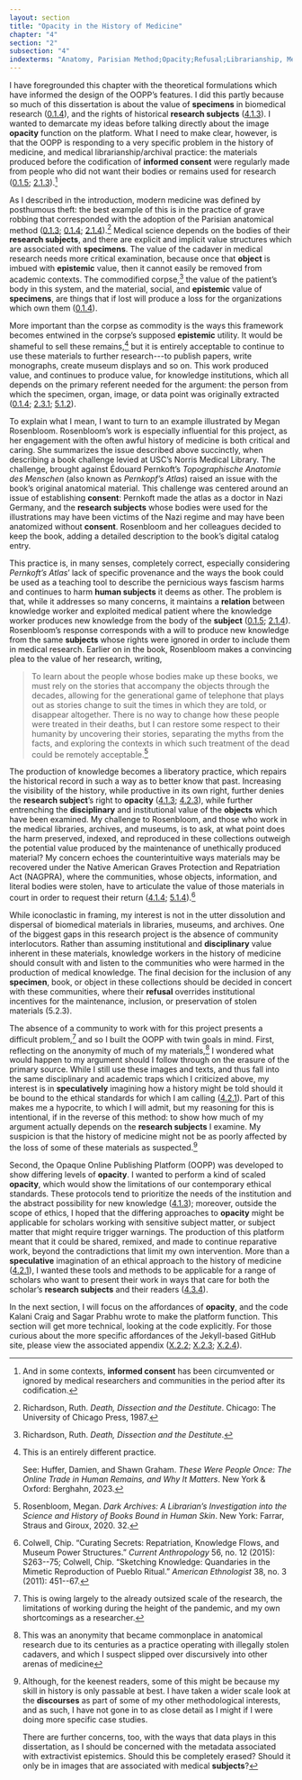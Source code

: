 ```yaml
---
layout: section
title: "Opacity in the History of Medicine"
chapter: "4"
section: "2"
subsection: "4"
indexterms: "Anatomy, Parisian Method;Opacity;Refusal;Librarianship, Medical;Archives, Medical"
---
```


I have foregrounded this chapter with the theoretical formulations which have informed the design of the OOPP’s features. I did this partly because so much of this dissertation is about the value of <span data-tooltip aria-haspopup="true" class="has-tip" data-disable-hover="false" tabindex="1" data-title="Specimen refers to any naturally occurring phenomenon that has been extracted from its original context and placed within a knowledge framework to understand and describe that phenomenon."><b>specimens</b></span> in biomedical research (<a href="{{ site.baseurl }}/dissertation/0_1_4">0.1.4</a>), and the rights of historical <span data-tooltip aria-haspopup="true" class="has-tip" data-disable-hover="false" tabindex="1" data-title="The term research subject refers to a human person who has been ingested into a research program, and whose identity, personhood, and body have become the focus of a research program. I think of the subject in a Foucauldian sense: The 'subject' is a pun on the monarchal subject, someone who has no agency under the spectacular power of the sovereign. In this case it the subject lacks agency in relation to the researcher studying them."><b>research subjects</b></span> (<a href="{{ site.baseurl }}/dissertation/4_1_3">4.1.3</a>). I wanted to demarcate my ideas before talking directly about the image <span data-tooltip aria-haspopup="true" class="has-tip" data-disable-hover="false" tabindex="1" data-title="Opacity is a rights-based philosophical framework that assumes humans have a right to not be known in knowledge systems."><b>opacity</b></span> function on the platform. What I need to make clear, however, is that the OOPP is responding to a very specific problem in the history of medicine, and medical librarianship/archival practice: the materials produced before the codification of <span data-tooltip aria-haspopup="true" class="has-tip" data-disable-hover="false" tabindex="1" data-title="I use the phrase 'consent' to refer to the idea of informed consent: that a research subject needs to be aware of what will happen to them in a research project, and that they have the ability to say 'no' at any point during the research program."><b>informed consent</b></span> were regularly made from people who did not want their bodies or remains used for research (<a href="{{ site.baseurl }}/dissertation/0_1_5">0.1.5</a>; <a href="{{ site.baseurl }}/dissertation/2_1_3">2.1.3</a>).[^fn1]

As I described in the introduction, modern medicine was defined by posthumous theft: the best example of this is in the practice of grave robbing that corresponded with the adoption of the Parisian anatomical method (<a href="{{ site.baseurl }}/dissertation/0_1_3">0.1.3</a>; <a href="{{ site.baseurl }}/dissertation/0_1_4">0.1.4</a>; <a href="{{ site.baseurl }}/dissertation/2_1_4">2.1.4</a>).[^fn2] Medical science depends on the bodies of their <span data-tooltip aria-haspopup="true" class="has-tip" data-disable-hover="false" tabindex="1" data-title="I use the term research object to refer to materials that have been divorced from the subject of their origin. Object, as I use it, carefully considers how human patients are denied their humanity through transformations that deem them as objects."><b>research subjects</b></span>, and there are explicit and implicit value structures which are associated with <span data-tooltip aria-haspopup="true" class="has-tip" data-disable-hover="false" tabindex="1" data-title="Specimen refers to any naturally occurring phenomenon that has been extracted from its original context and placed within a knowledge framework to understand and describe that phenomenon."><b>specimens</b></span>. The value of the cadaver in medical research needs more critical examination, because once that <span data-tooltip aria-haspopup="true" class="has-tip" data-disable-hover="false" tabindex="1" data-title="I use the term research object to refer to materials that have been divorced from the subject of their origin. Object, as I use it, carefully considers how human patients are denied their humanity through transformations that deem them as objects."><b>object</b></span> is imbued with <span data-tooltip aria-haspopup="true" class="has-tip" data-disable-hover="false" tabindex="1" data-title="Epistemics is a philosophical term referring to the study of knowledge. I use it to talk about the entwined practices of scientific culture, its arguments, and its methodologies."><b>epistemic</b></span> value, then it cannot easily be removed from academic contexts. The commodified corpse,[^fn3] the value of the patient’s body in this system, and the material, social, and <span data-tooltip aria-haspopup="true" class="has-tip" data-disable-hover="false" tabindex="1" data-title="Epistemics is a philosophical term referring to the study of knowledge. I use it to talk about the entwined practices of scientific culture, its arguments, and its methodologies."><b>epistemic</b></span> value of <span data-tooltip aria-haspopup="true" class="has-tip" data-disable-hover="false" tabindex="1" data-title="Specimen refers to any naturally occurring phenomenon that has been extracted from its original context and placed within a knowledge framework to understand and describe that phenomenon."><b>specimens</b></span>, are things that if lost will produce a loss for the organizations which own them (<a href="{{ site.baseurl }}/dissertation/0_1_4">0.1.4</a>).

More important than the corpse as commodity is the ways this framework becomes entwined in the corpse’s supposed <span data-tooltip aria-haspopup="true" class="has-tip" data-disable-hover="false" tabindex="1" data-title="Epistemics is a philosophical term referring to the study of knowledge. I use it to talk about the entwined practices of scientific culture, its arguments, and its methodologies."><b>epistemic</b></span> utility. It would be shameful to sell these remains,[^fn4] but it is entirely acceptable to continue to use these materials to further research---to publish papers, write monographs, create museum displays and so on. This work produced value, and continues to produce value, for knowledge institutions, which all depends on the primary referent needed for the argument: the person from which the specimen, organ, image, or data point was originally extracted (<a href="{{ site.baseurl }}/dissertation/0_1_4">0.1.4</a>; <a href="{{ site.baseurl }}/dissertation/2_3_1">2.3.1</a>; <a href="{{ site.baseurl }}/dissertation/5_1_2">5.1.2</a>).

To explain what I mean, I want to turn to an example illustrated by Megan Rosenbloom. Rosenbloom’s work is especially influential for this project, as her engagement with the often awful history of medicine is both critical and caring. She summarizes the issue described above succinctly, when describing a book challenge levied at USC’s Norris Medical Library. The challenge, brought against Édouard Pernkoft’s *Topographische Anatomie des Menschen* (also known as *Pernkopf’s Atlas*) raised an issue with the book’s original anatomical material. This challenge was centered around an issue of establishing <span data-tooltip aria-haspopup="true" class="has-tip" data-disable-hover="false" tabindex="1" data-title="I use the phrase 'consent' to refer to the idea of informed consent: that a research subject needs to be aware of what will happen to them in a research project, and that they have the ability to say 'no' at any point during the research program."><b>consent</b></span>: Pernkoft made the atlas as a doctor in Nazi Germany, and the <span data-tooltip aria-haspopup="true" class="has-tip" data-disable-hover="false" tabindex="1" data-title="The term research subject refers to a human person who has been ingested into a research program, and whose identity, personhood, and body have become the focus of a research program. I think of the subject in a Foucauldian sense: The 'subject' is a pun on the monarchal subject, someone who has no agency under the spectacular power of the sovereign. In this case it the subject lacks agency in relation to the researcher studying them."><b>research subjects</b></span> whose bodies were used for the illustrations may have been victims of the Nazi regime and may have been anatomized without <span data-tooltip aria-haspopup="true" class="has-tip" data-disable-hover="false" tabindex="1" data-title="I use the phrase 'consent' to refer to the idea of informed consent: that a research subject needs to be aware of what will happen to them in a research project, and that they have the ability to say 'no' at any point during the research program."><b>consent</b></span>. Rosenbloom and her colleagues decided to keep the book, adding a detailed description to the book’s digital catalog entry.

This practice is, in many senses, completely correct, especially considering *Pernkoft’s Atlas*’ lack of specific provenance and the ways the book could be used as a teaching tool to describe the pernicious ways fascism harms and continues to harm <span data-tooltip aria-haspopup="true" class="has-tip" data-disable-hover="false" tabindex="1" data-title="The term research subject refers to a human person who has been ingested into a research program, and whose identity, personhood, and body have become the focus of a research program. I think of the subject in a Foucauldian sense: The 'subject' is a pun on the monarchal subject, someone who has no agency under the spectacular power of the sovereign. In this case it the subject lacks agency in relation to the researcher studying them."><b>human subjects</b></span> it deems as other. The problem is that, while it addresses so many concerns, it maintains a <span data-tooltip aria-haspopup="true" class="has-tip" data-disable-hover="false" tabindex="1" data-title="Relationality, as I use it, is indebted to Indigenous knowledge systems. Relation refers to the ways researchers become connected to and obligated to the people, ideas, and non-human entities which they study."><b>relation</b></span> between knowledge worker and exploited medical patient where the knowledge worker produces new knowledge from the body of the <span data-tooltip aria-haspopup="true" class="has-tip" data-disable-hover="false" tabindex="1" data-title="The term research subject refers to a human person who has been ingested into a research program, and whose identity, personhood, and body have become the focus of a research program. I think of the subject in a Foucauldian sense: The 'subject' is a pun on the monarchal subject, someone who has no agency under the spectacular power of the sovereign. In this case it the subject lacks agency in relation to the researcher studying them."><b>subject</b></span> (<a href="{{ site.baseurl }}/dissertation/0_1_5">0.1.5</a>; <a href="{{ site.baseurl }}/dissertation/2_1_4">2.1.4</a>). Rosenbloom’s response corresponds with a will to produce new knowledge from the same <span data-tooltip aria-haspopup="true" class="has-tip" data-disable-hover="false" tabindex="1" data-title="The term research subject refers to a human person who has been ingested into a research program, and whose identity, personhood, and body have become the focus of a research program. I think of the subject in a Foucauldian sense: The 'subject' is a pun on the monarchal subject, someone who has no agency under the spectacular power of the sovereign. In this case it the subject lacks agency in relation to the researcher studying them."><b>subjects</b></span> whose rights were ignored in order to include them in medical research. Earlier on in the book, Rosenbloom makes a convincing plea to the value of her research, writing,

>To learn about the people whose bodies make up these books, we must rely on the stories that accompany the objects through the decades, allowing for the generational game of telephone that plays out as stories change to suit the times in which they are told, or disappear altogether. There is no way to change how these people were treated in their deaths, but I can restore some respect to their humanity by uncovering their stories, separating the myths from the facts, and exploring the contexts in which such treatment of the dead could be remotely acceptable.[^fn5]

The production of knowledge becomes a liberatory practice, which repairs the historical record in such a way as to better know that past. Increasing the visibility of the history, while productive in its own right, further denies the <span data-tooltip aria-haspopup="true" class="has-tip" data-disable-hover="false" tabindex="1" data-title="The term research subject refers to a human person who has been ingested into a research program, and whose identity, personhood, and body have become the focus of a research program. I think of the subject in a Foucauldian sense: The 'subject' is a pun on the monarchal subject, someone who has no agency under the spectacular power of the sovereign. In this case it the subject lacks agency in relation to the researcher studying them."><b>research subject</b></span>’s right to <span data-tooltip aria-haspopup="true" class="has-tip" data-disable-hover="false" tabindex="1" data-title="Opacity is a rights-based philosophical framework that assumes humans have a right to not be known in knowledge systems."><b>opacity</b></span> (<a href="{{ site.baseurl }}/dissertation/4_1_3">4.1.3</a>; <a href="{{ site.baseurl }}/dissertation/4_2_3">4.2.3</a>), while further entrenching the <span data-tooltip aria-haspopup="true" class="has-tip" data-disable-hover="false" tabindex="1" data-title="Discipline is used here in the Foucauldian sense. It is a pun that links forced discipline with the idea of a discipline of knowledge. Disciplining is a process where certain phenomena are made understandable through demarcation and definition in an academic field."><b>disciplinary</b></span> and institutional value of the <span data-tooltip aria-haspopup="true" class="has-tip" data-disable-hover="false" tabindex="1" data-title="I use the term research object to refer to materials that have been divorced from the subject of their origin. Object, as I use it, carefully considers how human patients are denied their humanity through transformations that deem them as objects."><b>objects</b></span> which have been examined. My challenge to Rosenbloom, and those who work in the medical libraries, archives, and museums, is to ask, at what point does the harm preserved, indexed, and reproduced in these collections outweigh the potential value produced by the maintenance of unethically produced material? My concern echoes the counterintuitive ways materials may be recovered under the Native American Graves Protection and Repatriation Act (NAGPRA), where the communities, whose objects, information, and literal bodies were stolen, have to articulate the value of those materials in court in order to request their return (<a href="{{ site.baseurl }}/dissertation/4_1_4">4.1.4</a>; <a href="{{ site.baseurl }}/dissertation/5_1_4">5.1.4</a>).[^fn6]

While iconoclastic in framing, my interest is not in the utter dissolution and dispersal of biomedical materials in libraries, museums, and archives. One of the biggest gaps in this research project is the absence of community interlocutors. Rather than assuming institutional and <span data-tooltip aria-haspopup="true" class="has-tip" data-disable-hover="false" tabindex="1" data-title="Discipline is used here in the Foucauldian sense. It is a pun that links forced discipline with the idea of a discipline of knowledge. Disciplining is a process where certain phenomena are made understandable through demarcation and definition in an academic field."><b>disciplinary</b></span> value inherent in these materials, knowledge workers in the history of medicine should consult with and listen to the communities who were harmed in the production of medical knowledge. The final decision for the inclusion of any <span data-tooltip aria-haspopup="true" class="has-tip" data-disable-hover="false" tabindex="1" data-title="Specimen refers to any naturally occurring phenomenon that has been extracted from its original context and placed within a knowledge framework to understand and describe that phenomenon."><b>specimen</b></span>, book, or object in these collections should be decided in concert with these communities, where their <span data-tooltip aria-haspopup="true" class="has-tip" data-disable-hover="false" tabindex="1" data-title="Refusal refers to the moments, actions, and possibilities enabled by denying academic access to personal, cultural, or spiritual materials and knowledge."><b>refusal</b></span> overrides institutional incentives for the maintenance, inclusion, or preservation of stolen materials (5.2.3).

The absence of a community to work with for this project presents a difficult problem,[^fn7] and so I built the OOPP with twin goals in mind. First, reflecting on the anonymity of much of my materials,[^fn8] I wondered what would happen to my argument should I follow through on the erasure of the primary source. While I still use these images and texts, and thus fall into the same disciplinary and academic traps which I criticized above, my interest is in <span data-tooltip aria-haspopup="true" class="has-tip" data-disable-hover="false" tabindex="1" data-title="The term speculative refers to a broader discussion in history in how to best address structural violence which produces gaps in the archive. Speculative history imagines what might have happened, or otherwise fill in the gap where these violences occurred."><b>speculatively</b></span> imagining how a history might be told should it be bound to the ethical standards for which I am calling (<a href="{{ site.baseurl }}/dissertation/4_2_1">4.2.1</a>). Part of this makes me a hypocrite, to which I will admit, but my reasoning for this is intentional, if in the reverse of this method: to show how much of my argument actually depends on the <span data-tooltip aria-haspopup="true" class="has-tip" data-disable-hover="false" tabindex="1" data-title="The term research subject refers to a human person who has been ingested into a research program, and whose identity, personhood, and body have become the focus of a research program. I think of the subject in a Foucauldian sense: The 'subject' is a pun on the monarchal subject, someone who has no agency under the spectacular power of the sovereign. In this case it the subject lacks agency in relation to the researcher studying them."><b>research subjects</b></span> I examine. My suspicion is that the history of medicine might not be as poorly affected by the loss of some of these materials as suspected.[^fn9]

Second, the Opaque Online Publishing Platform (OOPP) was developed to show differing levels of <span data-tooltip aria-haspopup="true" class="has-tip" data-disable-hover="false" tabindex="1" data-title="Opacity is a rights-based philosophical framework that assumes humans have a right to not be known in knowledge systems."><b>opacity</b></span>. I wanted to perform a kind of scaled <span data-tooltip aria-haspopup="true" class="has-tip" data-disable-hover="false" tabindex="1" data-title="Opacity is a rights-based philosophical framework that assumes humans have a right to not be known in knowledge systems."><b>opacity</b></span>, which would show the limitations of our contemporary ethical standards. These protocols tend to prioritize the needs of the institution and the abstract possibility for new knowledge (<a href="{{ site.baseurl }}/dissertation/4_1_3">4.1.3</a>); moreover, outside the scope of ethics, I hoped that the differing approaches to <span data-tooltip aria-haspopup="true" class="has-tip" data-disable-hover="false" tabindex="1" data-title="Opacity is a rights-based philosophical framework that assumes humans have a right to not be known in knowledge systems."><b>opacity</b></span> might be applicable for scholars working with sensitive subject matter, or subject matter that might require trigger warnings. The production of this platform meant that it could be shared, remixed, and made to continue reparative work, beyond the contradictions that limit my own intervention. More than a <span data-tooltip aria-haspopup="true" class="has-tip" data-disable-hover="false" tabindex="1" data-title="The term speculative refers to a broader discussion in history in how to best address structural violence which produces gaps in the archive. Speculative history imagines what might have happened, or otherwise fill in the gap where these violences occurred."><b>speculative</b></span> imagination of an ethical approach to the history of medicine (<a href="{{ site.baseurl }}/dissertation/4_2_1">4.2.1</a>), I wanted these tools and methods to be applicable for a range of scholars who want to present their work in ways that care for both the scholar’s <span data-tooltip aria-haspopup="true" class="has-tip" data-disable-hover="false" tabindex="1" data-title="The term research subject refers to a human person who has been ingested into a research program, and whose identity, personhood, and body have become the focus of a research program. I think of the subject in a Foucauldian sense: The 'subject' is a pun on the monarchal subject, someone who has no agency under the spectacular power of the sovereign. In this case it the subject lacks agency in relation to the researcher studying them."><b>research subjects</b></span> and their readers (<a href="{{ site.baseurl }}/dissertation/4_3_4">4.3.4</a>). 

In the next section, I will focus on the affordances of <span data-tooltip aria-haspopup="true" class="has-tip" data-disable-hover="false" tabindex="1" data-title="Opacity is a rights-based philosophical framework that assumes humans have a right to not be known in knowledge systems."><b>opacity</b></span>, and the code Kalani Craig and Sagar Prabhu wrote to make the platform function. This section will get more technical, looking at the code explicitly. For those curious about the more specific affordances of the Jekyll-based GitHub site, please view the associated appendix (<a href="{{ site.baseurl }}/dissertation/X_2_2">X.2.2</a>; <a href="{{ site.baseurl }}/dissertation/X_2_3">X.2.3</a>; <a href="{{ site.baseurl }}/dissertation/X_2_4">X.2.4</a>).

<div class="style-divider">
 	<div class="line"></div>
</div>

[^fn1]: And in some contexts, <span data-tooltip aria-haspopup="true" class="has-tip" data-disable-hover="false" tabindex="1" data-title="I use the phrase 'consent' to refer to the idea of informed consent: that a research subject needs to be aware of what will happen to them in a research project, and that they have the ability to say 'no' at any point during the research program."><b>informed consent</b></span> has been circumvented or ignored by medical researchers and communities in the period after its codification.

[^fn2]: Richardson, Ruth. *Death, Dissection and the Destitute*. Chicago: The University of Chicago Press, 1987.

[^fn3]: Richardson, Ruth. *Death, Dissection and the Destitute*.

[^fn4]: This is an entirely different practice.
	
	See: Huffer, Damien, and Shawn Graham. *These Were People Once: The Online Trade in Human Remains, and Why It Matters*. New York & Oxford: Berghahn, 2023.

[^fn5]: Rosenbloom, Megan. *Dark Archives: A Librarian’s Investigation into the Science and History of Books Bound in Human Skin*. New York: Farrar, Straus and Giroux, 2020. 32.

[^fn6]: Colwell, Chip. “Curating Secrets: Repatriation, Knowledge Flows, and Museum Power Structures.” *Current Anthropology* 56, no. 12 (2015): S263--75; Colwell, Chip. “Sketching Knowledge: Quandaries in the Mimetic Reproduction of Pueblo Ritual.” *American Ethnologist* 38, no. 3 (2011): 451--67.

[^fn7]: This is owing largely to the already outsized scale of the research, the limitations of working during the height of the pandemic, and my own shortcomings as a researcher.

[^fn8]: This was an anonymity that became commonplace in anatomical research due to its centuries as a practice operating with illegally stolen cadavers, and which I suspect slipped over discursively into other arenas of medicine

[^fn9]: Although, for the keenest readers, some of this might be because my skill in history is only passable at best. I have taken a wider scale look at the <span data-tooltip aria-haspopup="true" class="has-tip" data-disable-hover="false" tabindex="1" data-title="Discourse refers to a scholarly conversation which occurs in a field of knowledge production. I use it in a Foucauldian sense, to convey the agreed upon modes and objects of discussion which are taken for granted in a community or scholarly field."><b>discourses</b></span> as part of some of my other methodological interests, and as such, I have not gone in to as close detail as I might if I were doing more specific case studies.
	
	There are further concerns, too, with the ways that data plays in this dissertation, as I should be concerned with the metadata associated with extractivist epistemics. Should this be completely erased? Should it only be in images that are associated with medical <span data-tooltip aria-haspopup="true" class="has-tip" data-disable-hover="false" tabindex="1" data-title="The term research subject refers to a human person who has been ingested into a research program, and whose identity, personhood, and body have become the focus of a research program. I think of the subject in a Foucauldian sense: The 'subject' is a pun on the monarchal subject, someone who has no agency under the spectacular power of the sovereign. In this case it the subject lacks agency in relation to the researcher studying them."><b>subjects</b></span>?